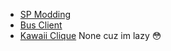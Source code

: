 - [SP Modding](https://discord.gg/GZ82vzywyY)
- [Bus Client](https://discord.gg/NXZy5mtNjw)
- [Kawaii Clique](https://discord.gg/xz8AJYRmMM)
 None cuz im lazy 😳

